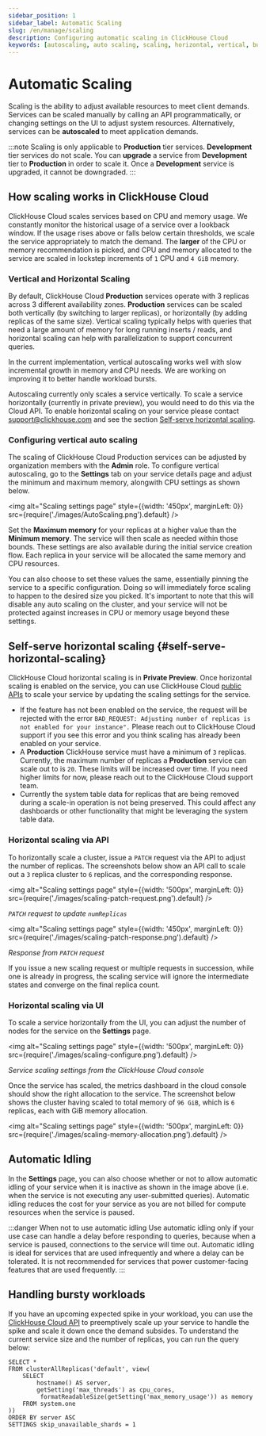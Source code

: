 ```yaml
---
sidebar_position: 1
sidebar_label: Automatic Scaling
slug: /en/manage/scaling
description: Configuring automatic scaling in ClickHouse Cloud
keywords: [autoscaling, auto scaling, scaling, horizontal, vertical, bursts]
---
```


# Automatic Scaling

Scaling is the ability to adjust available resources to meet client demands. Services can be scaled manually by calling an API programmatically, or changing settings on the UI to adjust system resources. Alternatively, services can be **autoscaled** to meet application demands.

:::note
Scaling is only applicable to **Production** tier services. **Development** tier services do not scale. You can **upgrade** a service from **Development** tier to **Production** in order to scale it. Once a **Development** service is upgraded, it cannot be downgraded.
:::

## How scaling works in ClickHouse Cloud
ClickHouse Cloud scales services based on CPU and memory usage. We constantly monitor the historical usage of a service over a lookback window. If the usage rises above or falls below certain thresholds, we scale the service appropriately to match the demand. The **larger** of the CPU or memory recommendation is picked, and CPU and memory allocated to the service are scaled in lockstep increments of `1` CPU and `4 GiB` memory.

### Vertical and Horizontal Scaling
By default, ClickHouse Cloud **Production** services operate with 3 replicas across 3 different availability zones. **Production** services can be scaled both vertically (by switching to larger replicas), or horizontally (by adding replicas of the same size). Vertical scaling typically helps with queries that need a large amount of memory for long running inserts / reads, and horizontal scaling can help with parallelization to support concurrent queries.

In the current implementation, vertical autoscaling works well with slow incremental growth in memory and CPU needs. We are working on improving it to better handle workload bursts.

Autoscaling currently only scales a service vertically. To scale a service horizontally (currently in private preview), you would need to do this via the Cloud API. To enable horizontal scaling on your service please contact support@clickhouse.com and see the section [Self-serve horizontal scaling](#self-serve-horizontal-scaling).

### Configuring vertical auto scaling
The scaling of ClickHouse Cloud Production services can be adjusted by organization members with the **Admin** role.  To configure vertical autoscaling, go to the **Settings** tab on your service details page and adjust the minimum and maximum memory, alongwith CPU settings as shown below.

<img alt="Scaling settings page" style={{width: '450px', marginLeft: 0}} src={require('./images/AutoScaling.png').default} />

Set the **Maximum memory** for your replicas at a higher value than the **Minimum memory**. The service will then scale as needed within those bounds. These settings are also available during the initial service creation flow. Each replica in your service will be allocated the same memory and CPU resources.

You can also choose to set these values the same, essentially pinning the service to a specific configuration. Doing so will immediately force scaling to happen to the desired size you picked. It's important to note that this will disable any auto scaling on the cluster, and your service will not be protected against increases in CPU or memory usage beyond these settings.

## Self-serve horizontal scaling {#self-serve-horizontal-scaling}

ClickHouse Cloud horizontal scaling is in **Private Preview**. Once horizontal scaling is enabled on the service, you can use ClickHouse Cloud [public APIs](https://clickhouse.com/docs/en/cloud/manage/api/swagger#/paths/~1v1~1organizations~1:organizationId~1services~1:serviceId~1scaling/patch) to scale your service by updating the scaling settings for the service.

- If the feature has not been enabled on the service, the request will be rejected with the error `BAD_REQUEST: Adjusting number of replicas is not enabled for your instance".` Please reach out to ClickHouse Cloud support if you see this error and you think scaling has already been enabled on your service.
- A **Production** ClickHouse service must have a minimum of `3` replicas. Currently, the maximum number of replicas a **Production** service can scale out to is `20`. These limits will be increased over time. If you need higher limits for now, please reach out to the ClickHouse Cloud support team.
- Currently the system table data for replicas that are being removed during a scale-in operation is not being preserved. This could affect any dashboards or other functionality that might be leveraging the system table data.

### Horizontal scaling via API

To horizontally scale a cluster, issue a `PATCH` request via the API to adjust the number of replicas. The screenshots below show an API call to scale out a `3` replica cluster to `6` replicas, and the corresponding response. 

<img alt="Scaling settings page"
    style={{width: '500px', marginLeft: 0}}
    src={require('./images/scaling-patch-request.png').default} />

*`PATCH` request to update `numReplicas`*

<img alt="Scaling settings page"
    style={{width: '450px', marginLeft: 0}}
    src={require('./images/scaling-patch-response.png').default} />

*Response from `PATCH` request*

If you issue a new scaling request or multiple requests in succession, while one is already in progress, the scaling service will ignore the intermediate states and converge on the final replica count.

### Horizontal scaling via UI

To scale a service horizontally from the UI, you can adjust the number of nodes for the service on the **Settings** page.

<img alt="Scaling settings page"
    style={{width: '500px', marginLeft: 0}}
    src={require('./images/scaling-configure.png').default} />

*Service scaling settings from the ClickHouse Cloud console*

Once the service has scaled, the metrics dashboard in the cloud console should show the right allocation to the service. The screenshot below shows the cluster having scaled to total memory of `96 GiB`, which is `6` replicas, each with GiB memory allocation.

<img alt="Scaling settings page"
    style={{width: '500px', marginLeft: 0}}
    src={require('./images/scaling-memory-allocation.png').default} />

## Automatic Idling
In the **Settings** page, you can also choose whether or not to allow automatic idling of your service when it is inactive as shown in the image above (i.e. when the service is not executing any user-submitted queries).  Automatic idling reduces the cost for your service as you are not billed for compute resources when the service is paused.

:::danger When not to use automatic idling
Use automatic idling only if your use case can handle a delay before responding to queries, because when a service is paused, connections to the service will time out. Automatic idling is ideal for services that are used infrequently and where a delay can be tolerated. It is not recommended for services that power customer-facing features that are used frequently.
:::

## Handling bursty workloads
If you have an upcoming expected spike in your workload, you can use the
[ClickHouse Cloud API](/docs/en/cloud/manage/api/services-api-reference.md) to preemptively scale up your service to handle the spike and scale it down once the demand subsides. To understand the current service size and the number of replicas, you can run the query below:

```
SELECT *
FROM clusterAllReplicas('default', view(
    SELECT
        hostname() AS server,
        getSetting('max_threads') as cpu_cores,
         formatReadableSize(getSetting('max_memory_usage')) as memory
    FROM system.one
))
ORDER BY server ASC
SETTINGS skip_unavailable_shards = 1
```
